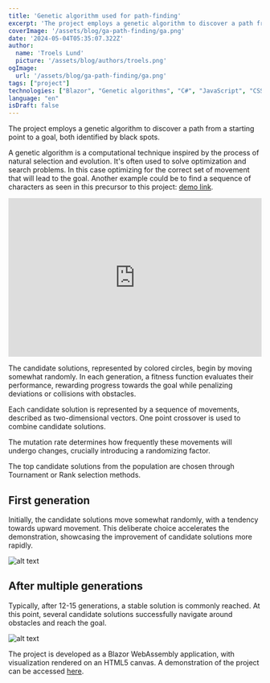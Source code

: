 ```yaml
---
title: 'Genetic algorithm used for path-finding'
excerpt: 'The project employs a genetic algorithm to discover a path from a starting point to a goal, both identified by black spots.'
coverImage: '/assets/blog/ga-path-finding/ga.png'
date: '2024-05-04T05:35:07.322Z'
author:
  name: 'Troels Lund'
  picture: '/assets/blog/authors/troels.png'
ogImage:
  url: '/assets/blog/ga-path-finding/ga.png'
tags: ["project"]
technologies: ["Blazor", "Genetic algorithms", "C#", "JavaScript", "CSS", "HTML"]
language: "en"
isDraft: false
---
```


The project employs a genetic algorithm to discover a path from a starting point to a goal, both identified by black spots.

A genetic algorithm is a computational technique inspired by the process of natural selection and evolution. It's often used to solve optimization and search problems. In this case optimizing for the correct set of movement that will lead to the goal. Another example could be to find a sequence of characters as seen in this precursor to this project: [demo link](https://trolund.github.io/simple-genetic-algorithm/).

<iframe width="100%" height="315" src="https://www.youtube.com/embed/38oO85zJPkc?si=yB_aELC8mHzC3bXM" title="YouTube video player" frameborder="0" allow="accelerometer; autoplay; clipboard-write; encrypted-media; gyroscope; picture-in-picture; web-share" referrerpolicy="strict-origin-when-cross-origin" allowfullscreen></iframe>

The candidate solutions, represented by colored circles, begin by moving somewhat randomly. In each generation, a fitness function evaluates their performance, rewarding progress towards the goal while penalizing deviations or collisions with obstacles.

Each candidate solution is represented by a sequence of movements, described as two-dimensional vectors. One point crossover is used to combine candidate solutions.

The mutation rate determines how frequently these movements will undergo changes, crucially introducing a randomizing factor.

The top candidate solutions from the population are chosen through Tournament or Rank selection methods.

## First generation

Initially, the candidate solutions move somewhat randomly, with a tendency towards upward movement. This deliberate choice accelerates the demonstration, showcasing the improvement of candidate solutions more rapidly.

![alt text](/assets/blog/ga-path-finding/gif1.gif)

## After multiple generations

Typically, after 12-15 generations, a stable solution is commonly reached. At this point, several candidate solutions successfully navigate around obstacles and reach the goal.

![alt text](/assets/blog/ga-path-finding/gif2.gif)

The project is developed as a Blazor WebAssembly application, with visualization rendered on an HTML5 canvas. A demonstration of the project can be accessed [here](https://trolund.github.io/genetic-path-finding-algorithm/).